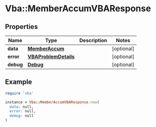 # Vba::MemberAccumVBAResponse

## Properties

| Name | Type | Description | Notes |
| ---- | ---- | ----------- | ----- |
| **data** | [**MemberAccum**](MemberAccum.md) |  | [optional] |
| **error** | [**VBAProblemDetails**](VBAProblemDetails.md) |  | [optional] |
| **debug** | [**Debug**](Debug.md) |  | [optional] |

## Example

```ruby
require 'vba'

instance = Vba::MemberAccumVBAResponse.new(
  data: null,
  error: null,
  debug: null
)
```

